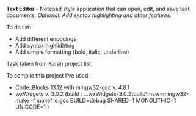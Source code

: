 **Text Editor** - Notepad style application that can open, edit, and save text documents. *Optional: Add syntax highlighting and other features.*

To do list:
- Add different encodings
- Add syntax highlidhting
- Add simple formatting (bold, italic, underline)


Task taken from Karan project list.

To compile this project I've used:
- Code::Blocks 13.12 with mingw32-gcc v. 4.8.1
- wxWidgets v. 3.0.2
(build : ...wxWidgets-3.0.2\build\msw>mingw32-make -f makefile.gcc BUILD=debug SHARED=1 MONOLITHIC=1 UNICODE=1 )
